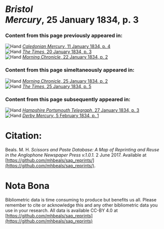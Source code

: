 # *Bristol Mercury*, 25 January 1834, p. 3  
  
### Content from this page previously appeared in:  
![Hand](http://scissorsandpaste.net/wp-content/uploads/2017/06/smallhandpointer.png) [*Caledonian Mercury*, 11 January 1834, p. 4](https://mhbeals.github.io/sap_html/Caledonian-Mercury/Caledonian-Mercury-11-January-1834-p-4)  
![Hand](http://scissorsandpaste.net/wp-content/uploads/2017/06/smallhandpointer.png) [*The Times*, 20 January 1834, p. 3](https://mhbeals.github.io/sap_html/The-Times/The-Times-20-January-1834-p-3)  
![Hand](http://scissorsandpaste.net/wp-content/uploads/2017/06/smallhandpointer.png) [*Morning Chronicle*, 22 January 1834, p. 2](https://mhbeals.github.io/sap_html/Morning-Chronicle/Morning-Chronicle-22-January-1834-p-2)  
  
### Content from this page simeltaneously appeared in:  
![Hand](http://scissorsandpaste.net/wp-content/uploads/2017/06/smallhandpointer.png) [*Morning Chronicle*, 25 January 1834, p. 2](https://mhbeals.github.io/sap_html/Morning-Chronicle/Morning-Chronicle-25-January-1834-p-2)  
![Hand](http://scissorsandpaste.net/wp-content/uploads/2017/06/smallhandpointer.png) [*The Times*, 25 January 1834, p. 5](https://mhbeals.github.io/sap_html/The-Times/The-Times-25-January-1834-p-5)  
  
### Content from this page subsequently appeared in:  
![Hand](http://scissorsandpaste.net/wp-content/uploads/2017/06/smallhandpointer.png) [*Hampshire Portsmouth Telegraph*, 27 January 1834, p. 3](https://mhbeals.github.io/sap_html/Hampshire-Portsmouth-Telegraph/Hampshire-Portsmouth-Telegraph-27-January-1834-p-3)  
![Hand](http://scissorsandpaste.net/wp-content/uploads/2017/06/smallhandpointer.png) [*Derby Mercury*, 5 February 1834, p. 1](https://mhbeals.github.io/sap_html/Derby-Mercury/Derby-Mercury-5-February-1834-p-1)  


# Citation: 

Beals. M. H. *Scissors and Paste Database: A Map of Reprinting and Reuse in the Anglophone Newspaper Press v.1.0.1.* 2 June 2017. Available at [https://github.com/mhbeals/sap_reprints/](https://github.com/mhbeals/sap_reprints/). 

# Nota Bona

Bibliometric data is time consuming to produce but benefits us all. Please remember to cite or acknowledge this and any other bibliometric data you use in your research. All data is available CC-BY 4.0 at [https://github.com/mhbeals/sap_reprints](https://github.com/mhbeals/sap_reprints)